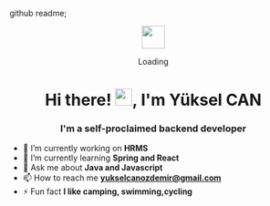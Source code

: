 github readme;


<div align="center">
    <img src="https://raw.githubusercontent.com/yuksel-can/yuksel-can/master/octo.gif" width="40" height="40">
    <p>Loading</p>
</div>
<h1 align="center">Hi there! <img src="https://user-images.githubusercontent.com/75476607/120882203-c6950a80-c5de-11eb-8cba-a0fe21115c2e.gif" height="30px"/>, I'm Yüksel CAN</h1>
<h3 align="center">I'm a self-proclaimed backend developer</h3>

- 🔭 I’m currently working on **HRMS**
- 🌱 I’m currently learning **Spring and React**
- 💬 Ask me about **Java and Javascript**
- 📫 How to reach me **yukselcanozdemir@gmail.com**
- ⚡ Fun fact **I like camping, swimming,cycling**


